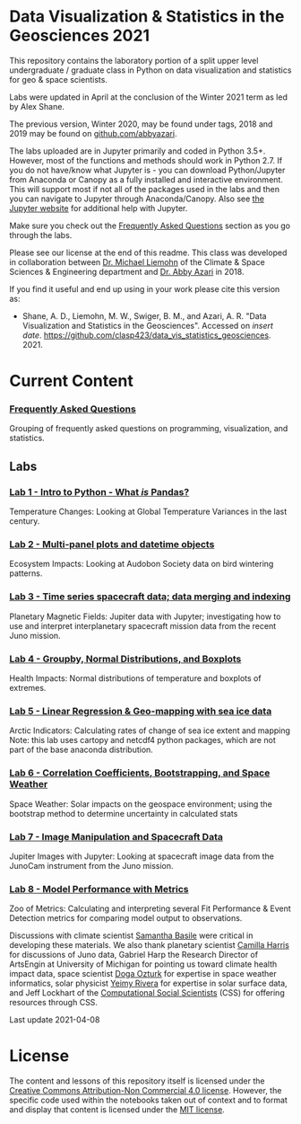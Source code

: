 # Data Visualization & Statistics in the Geosciences 2021

This repository contains the laboratory portion of a split upper level
undergraduate / graduate class in Python on data visualization and statistics
for geo &amp; space scientists.

Labs were updated in April at the conclusion of the Winter 2021 term as led by Alex Shane. 

The previous version, Winter 2020, may be found under tags, 2018 and 2019 may be found on [github.com/abbyazari](https://github.com/abbyazari).

The labs uploaded are in Jupyter primarily and coded in Python 3.5+.
However, most of the functions and methods should work in Python 2.7.
If you do not have/know what Jupyter is - you can download Python/Jupyter
from Anaconda or Canopy as a fully installed and interactive environment.
This will support most if not all of the packages used in the labs and then
you can navigate to Jupyter through Anaconda/Canopy. Also see
[the Jupyter website](https://www.jupyter.org) for additional help with Jupyter.

Make sure you check out the
[Frequently Asked Questions](https://github.com/clasp423/data_vis_statistics_geosciences/blob/master/FAQ/FAQ.md)
section as you go through the labs. 
 
Please see our license at the end of this readme.
This class was developed in collaboration between
[Dr. Michael Liemohn](http://clasp.engin.umich.edu/people/liemohn)
of the Climate & Space Sciences & Engineering department and 
[Dr. Abby Azari](https://abbyazari.github.io/) in 2018. 

If you find it useful and end up using in your work please cite this version as: 
- Shane, A. D., Liemohn, M. W., Swiger, B. M., and Azari, A. R.
"Data Visualization and Statistics in the Geosciences".
Accessed on *insert date*.
https://github.com/clasp423/data_vis_statistics_geosciences. 2021.



# Current Content

### [Frequently Asked Questions](https://github.com/clasp423/data_vis_statistics_geosciences/blob/master/FAQ/FAQ.md)

Grouping of frequently asked questions on programming, visualization, and statistics.

## Labs

### [Lab 1 - Intro to Python - What *is* Pandas?](https://github.com/clasp423/data_vis_statistics_geosciences/tree/master/Lab%201)

Temperature Changes: Looking at Global Temperature Variances in the
last century.

### [Lab 2 - Multi-panel plots and datetime objects](https://github.com/clasp423/data_vis_statistics_geosciences/tree/master/Lab%202)

Ecosystem Impacts: Looking at Audobon Society data on bird wintering patterns.

### [Lab 3 - Time series spacecraft data; data merging and indexing](https://github.com/clasp423/data_vis_statistics_geosciences/tree/master/Lab%203)

Planetary Magnetic Fields: Jupiter data with Jupyter; investigating how to
use and interpret interplanetary spacecraft mission data from the recent Juno mission.

### [Lab 4 - Groupby, Normal Distributions, and Boxplots](https://github.com/clasp423/data_vis_statistics_geosciences/tree/master/Lab%204)

Health Impacts: Normal distributions of temperature and boxplots of extremes.

### [Lab 5 - Linear Regression & Geo-mapping with sea ice data](https://github.com/clasp423/data_vis_statistics_geosciences/tree/master/Lab%205)

Arctic Indicators: Calculating rates of change of sea ice extent and mapping
Note: this lab uses cartopy and netcdf4 python packages, which are not part of
the base anaconda distribution.

### [Lab 6 - Correlation Coefficients, Bootstrapping, and Space Weather](https://github.com/clasp423/data_vis_statistics_geosciences/tree/master/Lab%206)

Space Weather: Solar impacts on the geospace environment; using the bootstrap
method to determine uncertainty in calculated stats

### [Lab 7 - Image Manipulation and Spacecraft Data](https://github.com/clasp423/data_vis_statistics_geosciences/tree/master/Lab%207)

Jupiter Images with Jupyter: Looking at spacecraft image data from the JunoCam
instrument from the Juno mission.

### [Lab 8 - Model Performance with Metrics](https://github.com/clasp423/data_vis_statistics_geosciences/tree/master/Lab%208)

Zoo of Metrics: Calculating and interpreting several Fit Performance & Event
Detection metrics for comparing model output to observations.


Discussions with climate scientist
[Samantha Basile](https://www.linkedin.com/in/samanthabasile1/)
were critical in developing these materials.
We also thank planetary scientist [Camilla Harris](https://github.com/cdkharris)
for discussions of Juno data, Gabriel Harp the Research Director of ArtsEngin
at University of Michigan for pointing us toward climate health impact data,
space scientist [Doga Ozturk](http://orcid.org/0000-0002-8071-2707) for
expertise in space weather informatics, solar physicist
[Yeimy Rivera](https://clasp.engin.umich.edu/people/yeimy_rivera/)
for expertise in solar surface data, and Jeff Lockhart of the
[Computational Social Scientists](https://github.com/UM-CSS) (CSS)
for offering resources through CSS.

Last update 2021-04-08

# License
The content and lessons of this repository itself is licensed under the
[Creative Commons Attribution-Non Commercial 4.0 license](https://creativecommons.org/licenses/by-nc/4.0/).
However, the specific code used within the notebooks taken out of context and
to format and display that content is licensed under the
[MIT license](https://choosealicense.com/licenses/mit/).
